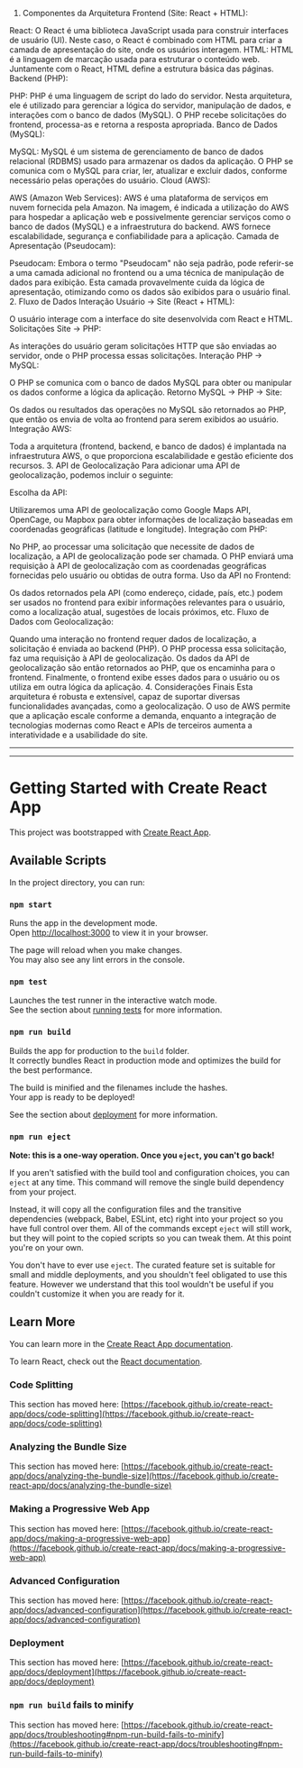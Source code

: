 1. Componentes da Arquitetura
Frontend (Site: React + HTML):

React: O React é uma biblioteca JavaScript usada para construir interfaces de usuário (UI). Neste caso, o React é combinado com HTML para criar a camada de apresentação do site, onde os usuários interagem.
HTML: HTML é a linguagem de marcação usada para estruturar o conteúdo web. Juntamente com o React, HTML define a estrutura básica das páginas.
Backend (PHP):

PHP: PHP é uma linguagem de script do lado do servidor. Nesta arquitetura, ele é utilizado para gerenciar a lógica do servidor, manipulação de dados, e interações com o banco de dados (MySQL). O PHP recebe solicitações do frontend, processa-as e retorna a resposta apropriada.
Banco de Dados (MySQL):

MySQL: MySQL é um sistema de gerenciamento de banco de dados relacional (RDBMS) usado para armazenar os dados da aplicação. O PHP se comunica com o MySQL para criar, ler, atualizar e excluir dados, conforme necessário pelas operações do usuário.
Cloud (AWS):

AWS (Amazon Web Services): AWS é uma plataforma de serviços em nuvem fornecida pela Amazon. Na imagem, é indicada a utilização do AWS para hospedar a aplicação web e possivelmente gerenciar serviços como o banco de dados (MySQL) e a infraestrutura do backend. AWS fornece escalabilidade, segurança e confiabilidade para a aplicação.
Camada de Apresentação (Pseudocam):

Pseudocam: Embora o termo "Pseudocam" não seja padrão, pode referir-se a uma camada adicional no frontend ou a uma técnica de manipulação de dados para exibição. Esta camada provavelmente cuida da lógica de apresentação, otimizando como os dados são exibidos para o usuário final.
2. Fluxo de Dados
Interação Usuário -> Site (React + HTML):

O usuário interage com a interface do site desenvolvida com React e HTML.
Solicitações Site -> PHP:

As interações do usuário geram solicitações HTTP que são enviadas ao servidor, onde o PHP processa essas solicitações.
Interação PHP -> MySQL:

O PHP se comunica com o banco de dados MySQL para obter ou manipular os dados conforme a lógica da aplicação.
Retorno MySQL -> PHP -> Site:

Os dados ou resultados das operações no MySQL são retornados ao PHP, que então os envia de volta ao frontend para serem exibidos ao usuário.
Integração AWS:

Toda a arquitetura (frontend, backend, e banco de dados) é implantada na infraestrutura AWS, o que proporciona escalabilidade e gestão eficiente dos recursos.
3. API de Geolocalização
Para adicionar uma API de geolocalização, podemos incluir o seguinte:

Escolha da API:

Utilizaremos uma API de geolocalização como Google Maps API, OpenCage, ou Mapbox para obter informações de localização baseadas em coordenadas geográficas (latitude e longitude).
Integração com PHP:

No PHP, ao processar uma solicitação que necessite de dados de localização, a API de geolocalização pode ser chamada. O PHP enviará uma requisição à API de geolocalização com as coordenadas geográficas fornecidas pelo usuário ou obtidas de outra forma.
Uso da API no Frontend:

Os dados retornados pela API (como endereço, cidade, país, etc.) podem ser usados no frontend para exibir informações relevantes para o usuário, como a localização atual, sugestões de locais próximos, etc.
Fluxo de Dados com Geolocalização:

Quando uma interação no frontend requer dados de localização, a solicitação é enviada ao backend (PHP).
O PHP processa essa solicitação, faz uma requisição à API de geolocalização.
Os dados da API de geolocalização são então retornados ao PHP, que os encaminha para o frontend.
Finalmente, o frontend exibe esses dados para o usuário ou os utiliza em outra lógica da aplicação.
4. Considerações Finais
Esta arquitetura é robusta e extensível, capaz de suportar diversas funcionalidades avançadas, como a geolocalização. O uso de AWS permite que a aplicação escale conforme a demanda, enquanto a integração de tecnologias modernas como React e APIs de terceiros aumenta a interatividade e a usabilidade do site.

------------------------------------------------------------------------------------------------------------------------------------------------------------------------------------------------------------------------------------------------------------------------------
------------------------------------------------------------------------------------------------------------------------------------------------------------------------------------------------------------------------------------------------------------------------------
# Getting Started with Create React App

This project was bootstrapped with [Create React App](https://github.com/facebook/create-react-app).

## Available Scripts

In the project directory, you can run:

### `npm start`

Runs the app in the development mode.\
Open [http://localhost:3000](http://localhost:3000) to view it in your browser.

The page will reload when you make changes.\
You may also see any lint errors in the console.

### `npm test`

Launches the test runner in the interactive watch mode.\
See the section about [running tests](https://facebook.github.io/create-react-app/docs/running-tests) for more information.

### `npm run build`

Builds the app for production to the `build` folder.\
It correctly bundles React in production mode and optimizes the build for the best performance.

The build is minified and the filenames include the hashes.\
Your app is ready to be deployed!

See the section about [deployment](https://facebook.github.io/create-react-app/docs/deployment) for more information.

### `npm run eject`

**Note: this is a one-way operation. Once you `eject`, you can't go back!**

If you aren't satisfied with the build tool and configuration choices, you can `eject` at any time. This command will remove the single build dependency from your project.

Instead, it will copy all the configuration files and the transitive dependencies (webpack, Babel, ESLint, etc) right into your project so you have full control over them. All of the commands except `eject` will still work, but they will point to the copied scripts so you can tweak them. At this point you're on your own.

You don't have to ever use `eject`. The curated feature set is suitable for small and middle deployments, and you shouldn't feel obligated to use this feature. However we understand that this tool wouldn't be useful if you couldn't customize it when you are ready for it.

## Learn More

You can learn more in the [Create React App documentation](https://facebook.github.io/create-react-app/docs/getting-started).

To learn React, check out the [React documentation](https://reactjs.org/).

### Code Splitting

This section has moved here: [https://facebook.github.io/create-react-app/docs/code-splitting](https://facebook.github.io/create-react-app/docs/code-splitting)

### Analyzing the Bundle Size

This section has moved here: [https://facebook.github.io/create-react-app/docs/analyzing-the-bundle-size](https://facebook.github.io/create-react-app/docs/analyzing-the-bundle-size)

### Making a Progressive Web App

This section has moved here: [https://facebook.github.io/create-react-app/docs/making-a-progressive-web-app](https://facebook.github.io/create-react-app/docs/making-a-progressive-web-app)

### Advanced Configuration

This section has moved here: [https://facebook.github.io/create-react-app/docs/advanced-configuration](https://facebook.github.io/create-react-app/docs/advanced-configuration)

### Deployment

This section has moved here: [https://facebook.github.io/create-react-app/docs/deployment](https://facebook.github.io/create-react-app/docs/deployment)

### `npm run build` fails to minify

This section has moved here: [https://facebook.github.io/create-react-app/docs/troubleshooting#npm-run-build-fails-to-minify](https://facebook.github.io/create-react-app/docs/troubleshooting#npm-run-build-fails-to-minify)
